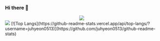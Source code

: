 ### Hi there 👋
<div align="center">
  <img src="https://github.com/juhyeon0513/juhyeon0513/assets/101691440/92118a53-c5b6-40bc-b130-bf8c398d7b51" />
</div>
<img src="https://img.shields.io/badge/Firebase-FFCA28?style=flat-square&logo=firebase&logoColor=white"/>
[![Top Langs](https://github-readme-stats.vercel.app/api/top-langs/?username=juhyeon0513)](https://github.com/juhyeon0513/github-readme-stats)
<!--
**juhyeon0513/juhyeon0513** is a ✨ _special_ ✨ repository because its `README.md` (this file) appears on your GitHub profile.

Here are some ideas to get you started:

- 🔭 I’m currently working on ...
- 🌱 I’m currently learning ...
- 👯 I’m looking to collaborate on ...
- 🤔 I’m looking for help with ...
- 💬 Ask me about ...
- 📫 How to reach me: ...
- 😄 Pronouns: ...
- ⚡ Fun fact: ...
-->
